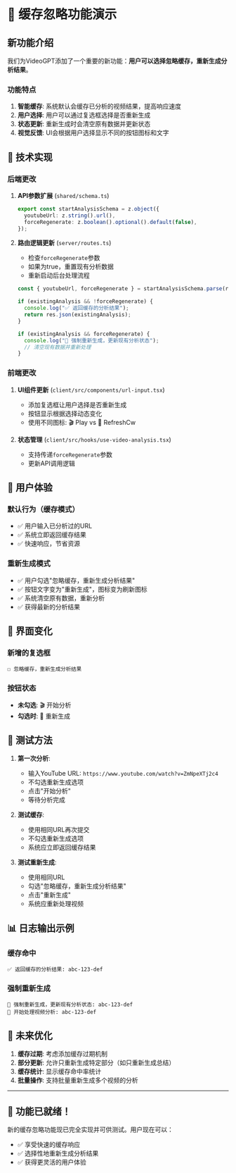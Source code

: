 # 🚀 缓存忽略功能演示

## 新功能介绍

我们为VideoGPT添加了一个重要的新功能：**用户可以选择忽略缓存，重新生成分析结果**。

### 功能特点

1. **智能缓存**: 系统默认会缓存已分析的视频结果，提高响应速度
2. **用户选择**: 用户可以通过复选框选择是否重新生成
3. **状态更新**: 重新生成时会清空原有数据并更新状态
4. **视觉反馈**: UI会根据用户选择显示不同的按钮图标和文字

## 🔧 技术实现

### 后端更改

1. **API参数扩展** (`shared/schema.ts`)
   ```typescript
   export const startAnalysisSchema = z.object({
     youtubeUrl: z.string().url(),
     forceRegenerate: z.boolean().optional().default(false),
   });
   ```

2. **路由逻辑更新** (`server/routes.ts`)
   - 检查`forceRegenerate`参数
   - 如果为true，重置现有分析数据
   - 重新启动后台处理流程
   ```typescript
   const { youtubeUrl, forceRegenerate } = startAnalysisSchema.parse(req.body);
   
   if (existingAnalysis && !forceRegenerate) {
     console.log("✅ 返回缓存的分析结果");
     return res.json(existingAnalysis);
   }
   
   if (existingAnalysis && forceRegenerate) {
     console.log("🔄 强制重新生成，更新现有分析状态");
     // 清空现有数据并重新处理
   }
   ```

### 前端更改

1. **UI组件更新** (`client/src/components/url-input.tsx`)
   - 添加复选框让用户选择是否重新生成
   - 按钮显示根据选择动态变化
   - 使用不同图标: 🎬 Play vs 🔄 RefreshCw

2. **状态管理** (`client/src/hooks/use-video-analysis.tsx`)
   - 支持传递`forceRegenerate`参数
   - 更新API调用逻辑

## 🎯 用户体验

### 默认行为（缓存模式）
- ✅ 用户输入已分析过的URL
- ✅ 系统立即返回缓存结果
- ✅ 快速响应，节省资源

### 重新生成模式
- ✅ 用户勾选"忽略缓存，重新生成分析结果"
- ✅ 按钮文字变为"重新生成"，图标变为刷新图标
- ✅ 系统清空原有数据，重新分析
- ✅ 获得最新的分析结果

## 📱 界面变化

### 新增的复选框
```
☐ 忽略缓存，重新生成分析结果
```

### 按钮状态
- **未勾选**: 🎬 开始分析
- **勾选时**: 🔄 重新生成

## 🧪 测试方法

1. **第一次分析**:
   - 输入YouTube URL: `https://www.youtube.com/watch?v=ZmNpeXTj2c4`
   - 不勾选重新生成选项
   - 点击"开始分析"
   - 等待分析完成

2. **测试缓存**:
   - 使用相同URL再次提交
   - 不勾选重新生成选项
   - 系统应立即返回缓存结果

3. **测试重新生成**:
   - 使用相同URL
   - 勾选"忽略缓存，重新生成分析结果"
   - 点击"重新生成"
   - 系统应重新处理视频

## 📊 日志输出示例

### 缓存命中
```
✅ 返回缓存的分析结果: abc-123-def
```

### 强制重新生成
```
🔄 强制重新生成，更新现有分析状态: abc-123-def
🚀 开始处理视频分析: abc-123-def
```

## 🔮 未来优化

1. **缓存过期**: 考虑添加缓存过期机制
2. **部分更新**: 允许只重新生成特定部分（如只重新生成总结）
3. **缓存统计**: 显示缓存命中率统计
4. **批量操作**: 支持批量重新生成多个视频的分析

---

## 🎉 功能已就绪！

新的缓存忽略功能现已完全实现并可供测试。用户现在可以：
- ✅ 享受快速的缓存响应
- ✅ 选择性地重新生成分析结果  
- ✅ 获得更灵活的用户体验
